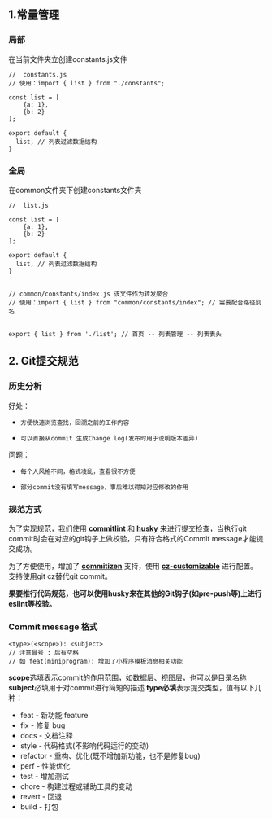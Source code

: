 ## 1.常量管理

### 局部

在当前文件夹立创建constants.js文件

```
//  constants.js
// 使用：import { list } from "./constants";

const list = [
    {a: 1},
    {b: 2}
];

export default {
  list, // 列表过滤数据结构
}

```

### 全局

在common文件夹下创建constants文件夹

```
//  list.js

const list = [
    {a: 1},
    {b: 2}
];

export default {
  list, // 列表过滤数据结构
}


```

```
// common/constants/index.js 该文件作为转发聚合
// 使用：import { list } from "common/constants/index"; // 需要配合路径别名


export { list } from './list'; // 首页 -- 列表管理 -- 列表表头

```


## 2. Git提交规范

### 历史分析

好处：

- `方便快速浏览查找，回溯之前的工作内容`

- `可以直接从commit 生成Change log(发布时用于说明版本差异)`

问题：

- `每个人风格不同，格式凌乱，查看很不方便`

- `部分commit没有填写message，事后难以得知对应修改的作用`


### 规范方式


为了实现规范，我们使用 **[commitlint](https://commitlint.js.org/#/)**  和  **[husky](https://github.com/typicode/husky)**   来进行提交检查，当执行git commit时会在对应的git钩子上做校验，只有符合格式的Commit message才能提交成功。


为了方便使用，增加了  **[commitizen](https://github.com/commitizen/cz-cli)**  支持，使用  **[cz-customizable](https://github.com/leoforfree/cz-customizable)**  进行配置。支持使用git cz替代git commit。


**果要推行代码规范，也可以使用husky来在其他的Git钩子(如pre-push等)上进行eslint等校验。**


### Commit message 格式

```
<type>(<scope>): <subject>
// 注意冒号 : 后有空格
// 如 feat(miniprogram): 增加了小程序模板消息相关功能
```


**scope**选填表示commit的作用范围，如数据层、视图层，也可以是目录名称 **subject**必填用于对commit进行简短的描述 **type必填**表示提交类型，值有以下几种：



- feat - 新功能 feature
- fix - 修复 bug
- docs - 文档注释
- style - 代码格式(不影响代码运行的变动)
- refactor - 重构、优化(既不增加新功能，也不是修复bug)
- perf - 性能优化
- test - 增加测试
- chore - 构建过程或辅助工具的变动
- revert - 回退
- build - 打包
